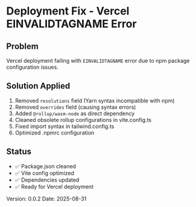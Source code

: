 # Deployment Fix - Vercel EINVALIDTAGNAME Error

## Problem
Vercel deployment failing with `EINVALIDTAGNAME` error due to npm package configuration issues.

## Solution Applied
1. Removed `resolutions` field (Yarn syntax incompatible with npm)
2. Removed `overrides` field (causing syntax errors)
3. Added `@rollup/wasm-node` as direct dependency
4. Cleaned obsolete rollup configurations in vite.config.ts
5. Fixed import syntax in tailwind.config.ts
6. Optimized .npmrc configuration

## Status
- ✅ Package.json cleaned
- ✅ Vite config optimized  
- ✅ Dependencies updated
- ✅ Ready for Vercel deployment

Version: 0.0.2
Date: 2025-08-31

